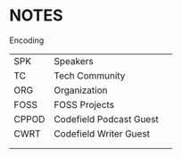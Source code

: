 # NOTES





Encoding

|       |                         |   |
| ----- | ----------------------- | - |
| SPK   | Speakers                |   |
| TC    | Tech Community          |   |
| ORG   | Organization            |   |
| FOSS  | FOSS Projects           |   |
| CPPOD | Codefield Podcast Guest |   |
| CWRT  | Codefield Writer Guest  |   |
|       |                         |   |
|       |                         |   |



